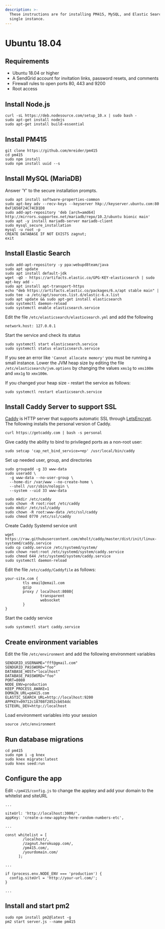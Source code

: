 ```yaml
---
description: >-
  These instructions are for installing PM415, MySQL, and Elastic Search on a
  single instance.
---
```


# Ubuntu 18.04

## Requirements

* Ubuntu 18.04 or higher
* A SendGrid account for invitation links, password resets, and comments
* Firewall rules to open ports 80, 443 and 9200
* Root access

## Install Node.js

```text
curl -sL https://deb.nodesource.com/setup_10.x | sudo bash -
sudo apt-get install nodejs
sudo apt-get install build-essential
```

## Install PM415

```text
git clone https://github.com/mreider/pm415
cd pm415
sudo npm install
sudo npm install uuid --s
```

## Install MySQL \(MariaDB\)

Answer 'Y' to the secure installation prompts.

```text
sudo apt install software-properties-common
sudo apt-key adv --recv-keys --keyserver hkp://keyserver.ubuntu.com:80 0xF1656F24C74CD1D8
sudo add-apt-repository 'deb [arch=amd64] http://mirrors.supportex.net/mariadb/repo/10.2/ubuntu bionic main'
sudo apt -y install mariadb-server mariadb-client
sudo mysql_secure_installation
mysql -u root -p
CREATE DATABASE IF NOT EXISTS zagnut;
exit
```

## Install Elastic Search

```text
sudo add-apt-repository -y ppa:webupd8team/java
sudo apt update
sudo apt install default-jdk
wget -qO - https://artifacts.elastic.co/GPG-KEY-elasticsearch | sudo apt-key add -
sudo apt install apt-transport-https
echo "deb https://artifacts.elastic.co/packages/6.x/apt stable main" | sudo tee -a /etc/apt/sources.list.d/elastic-6.x.list
sudo apt update && sudo apt-get install elasticsearch
sudo systemctl daemon-reload 
sudo systemctl enable elasticsearch.service 
```

Edit the file `/etc/elasticsearch/elasticsearch.yml` and add the following

```text
network.host: 127.0.0.1
```

Start the service and check its status

```text
sudo systemctl start elasticsearch.service
sudo systemctl status elasticsearch.service
```

If you see an error like `'Cannot allocate memory'` you must be running a small instance.  Lower the JVM heap size by editing the file `/etc/elasticsearch/jvm.options` by changing the values `xms1g` to `xms100m` and `xmx1g` to `xmx100m`. 

If you changed your heap size - restart the service as follows:

```text
sudo systemctl restart elasticsearch.service
```

## Install Caddy Server to support SSL

[Caddy](https://caddyserver.com/features) is HTTP server that supports automatic SSL through [LetsEncrypt](https://letsencrypt.org/). The following installs the personal version of Caddy.

```text
curl https://getcaddy.com | bash -s personal
```

Give caddy the ability to bind to privileged ports as a non-root user:

```text
sudo setcap 'cap_net_bind_service=+ep' /usr/local/bin/caddy
```

Set up needed user, group, and directories

```text
sudo groupadd -g 33 www-data
sudo useradd \
  -g www-data --no-user-group \
  --home-dir /var/www --no-create-home \
  --shell /usr/sbin/nologin \
  --system --uid 33 www-data

sudo mkdir /etc/caddy
sudo chown -R root:root /etc/caddy
sudo mkdir /etc/ssl/caddy
sudo chown -R root:www-data /etc/ssl/caddy
sudo chmod 0770 /etc/ssl/caddy
```

Create Caddy Systemd service unit

```text
wget https://raw.githubusercontent.com/mholt/caddy/master/dist/init/linux-systemd/caddy.service
sudo cp caddy.service /etc/systemd/system/
sudo chown root:root /etc/systemd/system/caddy.service
sudo chmod 644 /etc/systemd/system/caddy.service
sudo systemctl daemon-reload
```

Edit the file `/etc/caddy/Caddyfile` as follows:

```text
your-site.com {
        tls email@email.com
        gzip
        proxy / localhost:8080{
                transparent
                websocket
        }
}
```

Start the caddy service

```text
sudo systemctl start caddy.service
```

## Create environment variables

Edit the file `/etc/environment` and add the following environment variables

```text
SENDGRID_USERNAME="fff@gmail.com"
SENDGRID_PASSWORD="foo"
DATABASE_HOST="localhost"
DATABASE_PASSWORD="foo"
PORT=8080
NODE_ENV=production
KEEP_PROCESS_AWAKE=1
DOMAIN_URL=pm415.com
ELASTIC_SEARCH_URL=http://localhost:9200
APPKEY=09712c18708f2852cb654dc
SITEURL_DEV=http://localhost
```

Load  environment variables into your session

```text
source /etc/environment
```

## Run database migrations

```text
cd pm415
sudo npm i -g knex
sudo knex migrate:latest
sudo knex seed:run
```

## Configure the app

Edit `~/pm415/config.js` to change the appkey and add your domain to the whitelist and siteURL

```text
...

siteUrl: 'http://localhost:3000/',
appKey: 'create-a-new-appkey-here-random-numbers-etc',

...

const whitelist = [
        /localhost/,
        /zagnut.herokuapp.com/,
        /pm415.com/,
        /yourdomain.com/
      ];

...

if (process.env.NODE_ENV === 'production') {
  config.siteUrl = 'http://your-url.com/';
}

...
```

## Install and start pm2

```text
sudo npm install pm2@latest -g
pm2 start server.js --name pm415
```

